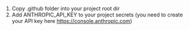 1. Copy .github folder into your project root dir
2. Add ANTHROPIC_API_KEY to your project secrets (you need to create your API key here https://console.anthropic.com)
